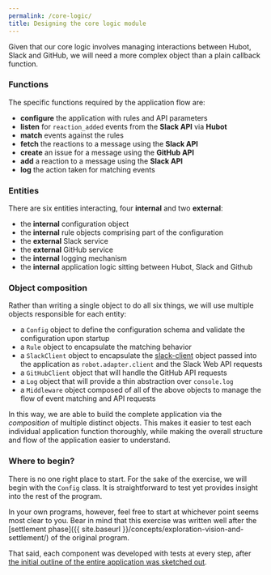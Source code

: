 ```yaml
---
permalink: /core-logic/
title: Designing the core logic module
---
```

Given that our core logic involves managing interactions between Hubot, Slack
and GitHub, we will need a more complex object than a plain callback function.

### Functions

The specific functions required by the application flow are:

- **configure** the application with rules and API parameters
- **listen** for `reaction_added` events from the **Slack API** via **Hubot**
- **match** events against the rules
- **fetch** the reactions to a message using the **Slack API**
- **create** an issue for a message using the **GitHub API**
- **add** a reaction to a message using the **Slack API**
- **log** the action taken for matching events

### Entities

There are six entities interacting, four **internal** and two **external**:

- the **internal** configuration object
- the **internal** rule objects comprising part of the configuration
- the **external** Slack service
- the **external** GitHub service
- the **internal** logging mechanism
- the **internal** application logic sitting between Hubot, Slack and Github

### Object composition

Rather than writing a single object to do all six things, we will use
multiple objects responsible for each entity:

- a `Config` object to define the configuration schema and validate the
  configuration upon startup
- a `Rule` object to encapsulate the matching behavior
- a `SlackClient` object to encapsulate the
  [slack-client](https://www.npmjs.com/package/slack-client) object
  passed into the application as `robot.adapter.client` and the
  Slack Web API requests
- a `GitHubClient` object that will handle the GitHub API requests
- a `Log` object that will provide a thin abstraction over `console.log`
- a `Middleware` object composed of all of the above objects to manage the
  flow of event matching and API requests

In this way, we are able to build the complete application via the
_composition_ of multiple distinct objects. This makes it easier to test each
individual application function thoroughly, while making the overall structure
and flow of the application easier to understand.

### Where to begin?

There is no one right place to start. For the sake of the exercise, we will
begin with the `Config` class. It is straightforward to test yet provides
insight into the rest of the program.

In your own programs, however, feel free to start at whichever point seems
most clear to you. Bear in mind that this exercise was written well after the
[settlement phase]({{ site.baseurl }}/concepts/exploration-vision-and-settlement/)
of the original program.

That said, each component was developed with tests at every step, after [the
initial outline of the entire application was sketched
out](https://github.com/18F/hubot-slack-github-issues/tree/work-in-progress).
